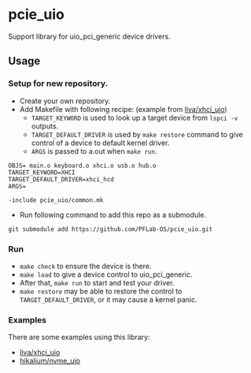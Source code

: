 # pcie_uio
Support library for uio_pci_generic device drivers.

## Usage
### Setup for new repository.
- Create your own repository.
- Add Makefile with following recipe: (example from [liva/xhci_uio](https://github.com/liva/xhci_uio))
  - `TARGET_KEYWORD` is used to look up a target device from `lspci -v` outputs.
  - `TARGET_DEFAULT_DRIVER` is used by `make restore` command to give control of a device to default kernel driver.
  - `ARGS` is passed to a.out when `make run`.
```
OBJS= main.o keyboard.o xhci.o usb.o hub.o
TARGET_KEYWORD=XHCI
TARGET_DEFAULT_DRIVER=xhci_hcd
ARGS=

-include pcie_uio/common.mk
```
- Run following command to add this repo as a submodule.
```
git submodule add https://github.com/PFLab-OS/pcie_uio.git
```

### Run
- `make check` to ensure the device is there.
- `make load` to give a device control to uio_pci_generic.
- After that, `make run` to start and test your driver.
- `make restore` may be able to restore the control to `TARGET_DEFAULT_DRIVER`, or it may cause a kernel panic.

### Examples
There are some examples using this library:
- [liva/xhci_uio](https://github.com/liva/xhci_uio)
- [hikalium/nvme_uio](https://github.com/hikalium/nvme_uio)
